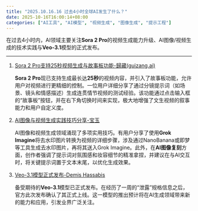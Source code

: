 ```yaml
---
title: "2025.10.16.16 过去4小时全球AI发生了什么？"
date: 2025-10-16T16:00:14+08:00
categories: ["AI工具", "AI模型", "视频生成", "图像生成", "提示工程"]
---
```

在过去4小时内，AI领域主要关注**Sora 2 Pro**的视频生成能力升级、AI图像/视频生成的技术实践与**Veo-3.1**模型的正式发布。

---

1.  [Sora 2 Pro支持25秒视频生成与故事板功能-歸藏(guizang.ai)](https://x.com/op7418/status/1978684638588510406)

    **Sora 2 Pro**现已支持生成最长达**25秒**的视频内容，并引入了故事板功能，允许用户对视频进行更精细的控制。一位用户详细分享了通过分镜提示词（如场景、镜头和情感描述）生成连贯情节视频的测试经验。该功能通过点击输入框的“故事板”按钮，并在右下角切换时间来实现，极大地增强了文生视频的叙事能力和用户自定义度。

2.  [AI图像与视频生成实践技巧分享-宝玉](https://x.com/dotey/status/1978712380331741693)

    AI图像和视频生成领域涌现了多项实用技巧。有用户分享了使用**Grok Imagine**将去水印图片转换为视频的详细步骤，涉及通过NanoBanana或即梦等工具生成去水印图片，再将其送入Grok Imagine。此外，在**AI图像复刻**方面，创作者强调了提示词对氛围感和妆容细节的精准拿捏，并建议在与AI交互时，将关键提示词置于文本末尾，以优化生成效果。

3.  [Veo-3.1模型正式发布-Demis Hassabis](https://x.com/demishassabis/status/1978702059479126512)

    备受期待的**Veo-3.1**模型已正式发布。在经历了一周的“泄露”规格信息之后，官方此次发布确认了其正式上线。这一模型的推出预计将在AI生成领域带来新的能力和应用，引发业界广泛关注。
